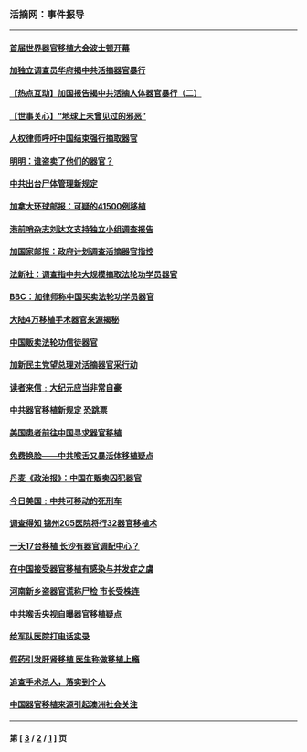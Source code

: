 ### 活摘网：事件报导
---
#### [首届世界器官移植大会波士顿开幕](../../pages/nf5877/n1396831.md) 
#### [加独立调查员华府揭中共活摘器官暴行](../../pages/nf5877/n1394193.md) 
#### [【热点互动】加国报告揭中共活摘人体器官暴行（二）](../../pages/nf5877/n1392601.md) 
#### [【世事关心】“地球上未曾见过的邪恶”](../../pages/nf5877/n1391479.md) 
#### [人权律师呼吁中国结束强行摘取器官](../../pages/nf5877/n1389390.md) 
#### [明明：谁盗卖了他们的器官？](../../pages/nf5877/n1387765.md) 
#### [中共出台尸体管理新规定](../../pages/nf5877/n1387171.md) 
#### [加拿大环球邮报：可疑的41500例移植](../../pages/nf5877/n1382190.md) 
#### [港前哨杂志刘达文支持独立小组调查报告](../../pages/nf5877/n1379767.md) 
#### [加国家邮报：政府计划调查活摘器官指控](../../pages/nf5877/n1379227.md) 
#### [法新社：调查指中共大规模摘取法轮功学员器官](../../pages/nf5877/n1379207.md) 
#### [BBC：加律师称中国买卖法轮功学员器官](../../pages/nf5877/n1378479.md) 
#### [大陆4万移植手术器官来源揭秘](../../pages/nf5877/n1378146.md) 
#### [中国贩卖法轮功信徒器官](../../pages/nf5877/n1377973.md) 
#### [加新民主党望总理对活摘器官采行动](../../pages/nf5877/n1377310.md) 
#### [读者来信﹕大纪元应当非常自豪](../../pages/nf5877/n1374179.md) 
#### [中共器官移植新规定 恐跳票](../../pages/nf5877/n1360290.md) 
#### [美国患者前往中国寻求器官移植](../../pages/nf5877/n1360042.md) 
#### [免费换脸——中共喉舌又暴活体移植疑点](../../pages/nf5877/n1359397.md) 
#### [丹麦《政治报》：中国在贩卖囚犯器官](../../pages/nf5877/n1356268.md) 
#### [今日美国﹕中共可移动的死刑车](../../pages/nf5877/n1353379.md) 
#### [调查得知 锦州205医院将行32器官移植术](../../pages/nf5877/n1344617.md) 
#### [一天17台移植 长沙有器官调配中心？](../../pages/nf5877/n1333932.md) 
#### [在中国接受器官移植有感染与并发症之虞](../../pages/nf5877/n1332878.md) 
#### [河南新乡盗器官谎称尸检 市长受株连](../../pages/nf5877/n1331898.md) 
#### [中共喉舌央视自曝器官移植疑点](../../pages/nf5877/n1331904.md) 
#### [给军队医院打电话实录](../../pages/nf5877/n1330667.md) 
#### [假药引发肝肾移植 医生称做移植上瘾](../../pages/nf5877/n1329371.md) 
#### [追查手术杀人，落实到个人](../../pages/nf5877/n1325184.md) 
#### [中国器官移植来源引起澳洲社会关注](../../pages/nf5877/n1323754.md) 

---
#### 第 [ [3](./3.md) / [2](./2.md) / [1](./1.md) ] 页
